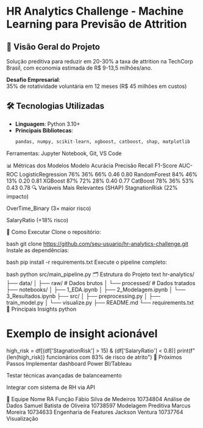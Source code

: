 
# HR Analytics Challenge - Machine Learning para Previsão de Attrition

## 📌 Visão Geral do Projeto
Solução preditiva para reduzir em 20-30% a taxa de attrition na TechCorp Brasil, com economia estimada de R$ 9-13,5 milhões/ano.

**Desafio Empresarial**:  
35% de rotatividade voluntária em 12 meses (R$ 45 milhões em custos)

## 🛠️ Tecnologias Utilizadas
- **Linguagem**: Python 3.10+
- **Principais Bibliotecas**:
  ```python
  pandas, numpy, scikit-learn, xgboost, catboost, shap, matplotlib
Ferramentas: Jupyter Notebook, Git, VS Code

📊 Métricas dos Modelos
Modelo	Acurácia	Precisão	Recall	F1-Score	AUC-ROC
LogisticRegression	76%	36%	66%	0.46	0.80
RandomForest	84%	46%	13%	0.20	0.81
XGBoost	87%	72%	28%	0.40	0.77
CatBoost	78%	36%	53%	0.43	0.78
🔍 Variáveis Mais Relevantes (SHAP)
StagnationRisk (22% impacto)

OverTime_Binary (3× maior risco)

SalaryRatio (+18% risco)

🚀 Como Executar
Clone o repositório:

bash
git clone https://github.com/seu-usuario/hr-analytics-challenge.git
Instale as dependências:

bash
pip install -r requirements.txt
Execute o pipeline completo:

bash
python src/main_pipeline.py
🗂️ Estrutura do Projeto
text
hr-analytics/
├── data/
│   ├── raw/            # Dados brutos
│   └── processed/      # Dados tratados
├── notebooks/
│   ├── 1_EDA.ipynb
│   ├── 2_Modelagem.ipynb
│   └── 3_Resultados.ipynb
├── src/
│   ├── preprocessing.py
│   ├── train_model.py
│   └── visualize.py
├── README.md
└── requirements.txt
📌 Principais Insights
python
# Exemplo de insight acionável
high_risk = df[(df['StagnationRisk'] > 15) & 
               (df['SalaryRatio'] < 0.8)]
print(f"{len(high_risk)} funcionários com 83% de risco de atrito")
📅 Próximos Passos
Implementar dashboard Power BI/Tableau

Testar técnicas avançadas de balanceamento

Integrar com sistema de RH via API

👥 Equipe
Nome	RA	Função
Fábio Silva de Medeiros	10734804	Análise de Dados
Samuel Batista de Oliveira	10738597	Modelagem Preditiva
Marcus Moreira	10734633	Engenharia de Features
Jackson Ventura	10737764	Visualização
